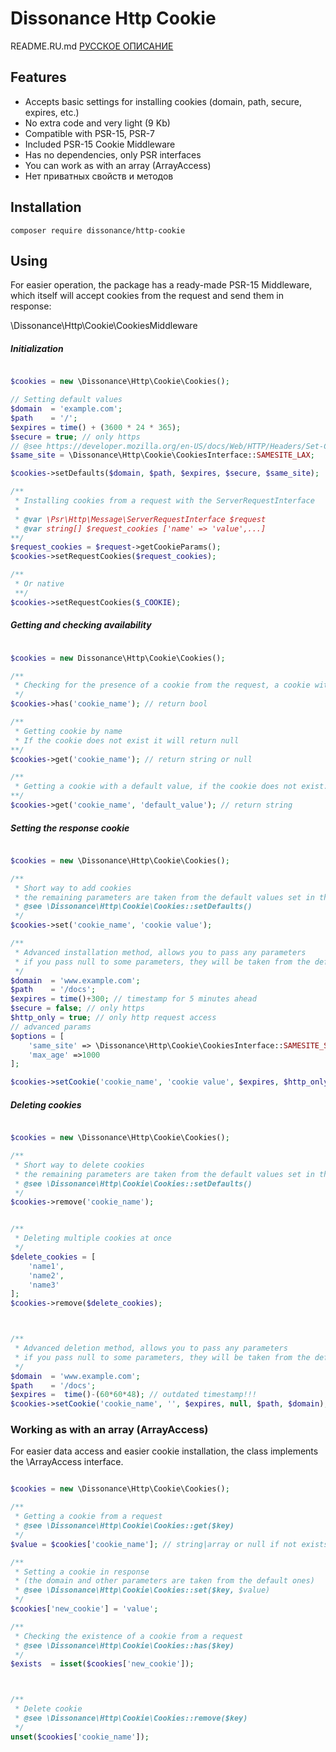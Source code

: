 # Dissonance Http Cookie
README.RU.md  [РУССКОЕ ОПИСАНИЕ](https://github.com/dissonance-php/http-cookie/blob/master/README.RU.md)
## Features

- Accepts basic settings for installing cookies (domain, path, secure, expires, etc.)
- No extra code and very light (9 Kb)
- Compatible with PSR-15, PSR-7
- Included PSR-15 Cookie Middleware
- Has no dependencies, only PSR interfaces
- You can work as with an array (ArrayAccess)
- Нет приватных свойств и методов


## Installation
```
composer require dissonance/http-cookie 
```

## Using

For easier operation, the package has a ready-made PSR-15 Middleware,
which itself will accept cookies from the request and send them in response:

\Dissonance\Http\Cookie\CookiesMiddleware


##### Initialization
```php

$cookies = new \Dissonance\Http\Cookie\Cookies();

// Setting default values
$domain  = 'example.com';
$path    = '/';
$expires = time() + (3600 * 24 * 365);
$secure = true; // only https
// @see https://developer.mozilla.org/en-US/docs/Web/HTTP/Headers/Set-Cookie#attributes
$same_site = \Dissonance\Http\Cookie\CookiesInterface::SAMESITE_LAX;

$cookies->setDefaults($domain, $path, $expires, $secure, $same_site);

/**
 * Installing cookies from a request with the ServerRequestInterface
 *
 * @var \Psr\Http\Message\ServerRequestInterface $request
 * @var string[] $request_cookies ['name' => 'value',...]
**/
$request_cookies = $request->getCookieParams();
$cookies->setRequestCookies($request_cookies);

/**
 * Or native
 **/
$cookies->setRequestCookies($_COOKIE);

```

##### Getting and checking availability

```php

$cookies = new Dissonance\Http\Cookie\Cookies();

/**
 * Checking for the presence of a cookie from the request, a cookie with an empty value also exists
 */
$cookies->has('cookie_name'); // return bool 

/**
 * Getting cookie by name
 * If the cookie does not exist it will return null
**/
$cookies->get('cookie_name'); // return string or null 

/**
 * Getting a cookie with a default value, if the cookie does not exist.
**/
$cookies->get('cookie_name', 'default_value'); // return string  

```

##### Setting the response cookie

```php

$cookies = new \Dissonance\Http\Cookie\Cookies();

/**
 * Short way to add cookies
 * the remaining parameters are taken from the default values set in the method:
 * @see \Dissonance\Http\Cookie\Cookies::setDefaults()
 */
$cookies->set('cookie_name', 'cookie value');

/**
 * Advanced installation method, allows you to pass any parameters
 * if you pass null to some parameters, they will be taken from the default ones
 */
$domain  = 'www.example.com';
$path    = '/docs';
$expires = time()+300; // timestamp for 5 minutes ahead
$secure = false; // only https
$http_only = true; // only http request access
// advanced params
$options = [
    'same_site' => \Dissonance\Http\Cookie\CookiesInterface::SAMESITE_STRICT,
    'max_age' =>1000
];

$cookies->setCookie('cookie_name', 'cookie value', $expires, $http_only, $path, $domain, $secure, $options);

```


##### Deleting cookies

```php

$cookies = new \Dissonance\Http\Cookie\Cookies();

/**
 * Short way to delete cookies
 * the remaining parameters are taken from the default values set in the method:
 * @see \Dissonance\Http\Cookie\Cookies::setDefaults()
 */
$cookies->remove('cookie_name');


/**
 * Deleting multiple cookies at once
 */
$delete_cookies = [
    'name1',
    'name2',
    'name3'
];
$cookies->remove($delete_cookies);



/**
 * Advanced deletion method, allows you to pass any parameters
 * if you pass null to some parameters, they will be taken from the default ones
 */
$domain  = 'www.example.com';
$path    = '/docs';
$expires =  time()-(60*60*48); // outdated timestamp!!!
$cookies->setCookie('cookie_name', '', $expires, null, $path, $domain);

```

### Working as with an array (ArrayAccess)
For easier data access and easier cookie installation, the class implements the \ArrayAccess interface.


```php

$cookies = new \Dissonance\Http\Cookie\Cookies();

/**
 * Getting a cookie from a request
 * @see \Dissonance\Http\Cookie\Cookies::get($key)
 */
$value = $cookies['cookie_name']; // string|array or null if not exists

/**
 * Setting a cookie in response 
 * (the domain and other parameters are taken from the default ones)
 * @see \Dissonance\Http\Cookie\Cookies::set($key, $value)
 */
$cookies['new_cookie'] = 'value';

/**
 * Checking the existence of a cookie from a request
 * @see \Dissonance\Http\Cookie\Cookies::has($key)
 */
$exists  = isset($cookies['new_cookie']);



/**
 * Delete cookie
 * @see \Dissonance\Http\Cookie\Cookies::remove($key)
 */
unset($cookies['cookie_name']);


```





